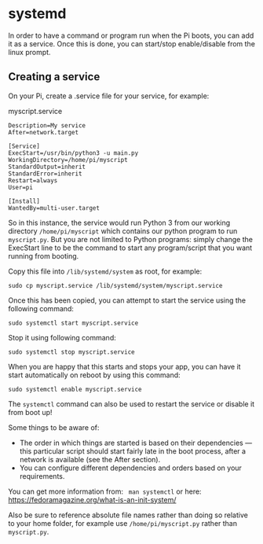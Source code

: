 # systemd

In order to have a command or program run when the Pi boots, you can add it as a service. Once this is done, you can start/stop enable/disable from the linux prompt.

## Creating a service

On your Pi, create a .service file for your service, for example:

myscript.service

```[Unit]
Description=My service
After=network.target

[Service]
ExecStart=/usr/bin/python3 -u main.py
WorkingDirectory=/home/pi/myscript
StandardOutput=inherit
StandardError=inherit
Restart=always
User=pi

[Install]
WantedBy=multi-user.target
```
So in this instance, the service would run Python 3 from our working directory `/home/pi/myscript` which contains our python program to run `myscript.py`. But you are not limited to Python programs: simply change the ExecStart line to be the command to start any program/script that you want running from booting.

Copy this file into `/lib/systemd/system` as root, for example:
```
sudo cp myscript.service /lib/systemd/system/myscript.service
```

Once this has been copied, you can attempt to start the service using the following command:
```
sudo systemctl start myscript.service
```

Stop it using following command:
```
sudo systemctl stop myscript.service
```
When you are happy that this starts and stops your app, you can have it start automatically on reboot by using this command:
```
sudo systemctl enable myscript.service
```

The `systemctl` command can also be used to restart the service or disable it from boot up!

Some things to be aware of:
+ The order in which things are started is based on their dependencies — this particular script should start fairly late in the boot process, after a network is available (see the After section).
+ You can configure different dependencies and orders based on your requirements.


You can get more information from:
``` man systemctl```
or here: https://fedoramagazine.org/what-is-an-init-system/

Also be sure to reference absolute file names rather than doing so relative to your home folder, for example use `/home/pi/myscript.py` rather than `myscript.py`.
